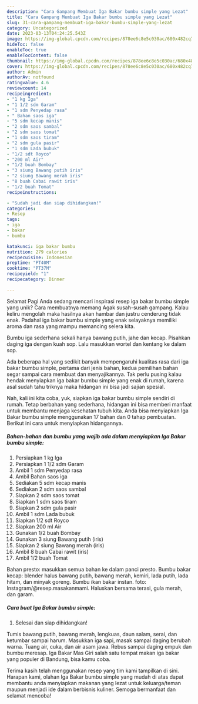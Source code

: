 ```yaml
---
description: "Cara Gampang Membuat Iga Bakar bumbu simple yang Lezat"
title: "Cara Gampang Membuat Iga Bakar bumbu simple yang Lezat"
slug: 31-cara-gampang-membuat-iga-bakar-bumbu-simple-yang-lezat
category: Uncategorized
date: 2023-03-13T04:24:25.543Z
image: https://img-global.cpcdn.com/recipes/878ee6c8e5c030ac/680x482cq70/iga-bakar-bumbu-simple-foto-resep-utama.jpg
hideToc: false
enableToc: true
enableTocContent: false
thumbnail: https://img-global.cpcdn.com/recipes/878ee6c8e5c030ac/680x482cq70/iga-bakar-bumbu-simple-foto-resep-utama.jpg
cover: https://img-global.cpcdn.com/recipes/878ee6c8e5c030ac/680x482cq70/iga-bakar-bumbu-simple-foto-resep-utama.jpg
author: Admin
authorAv: notfound
ratingvalue: 4.6
reviewcount: 14
recipeingredient:
- "1 kg Iga"
- "1 1/2 sdm Garam"
- "1 sdm Penyedap rasa"
- " Bahan saos iga"
- "5 sdm kecap manis"
- "2 sdm saos sambal"
- "2 sdm saos tomat"
- "1 sdm saos tiram"
- "2 sdm gula pasir"
- "1 sdm Lada bubuk"
- "1/2 sdt Royco"
- "200 ml Air"
- "1/2 buah Bombay"
- "3 siung Bawang putih iris"
- "2 siung Bawang merah iris"
- "8 buah Cabai rawit iris"
- "1/2 buah Tomat"
recipeinstructions:

- "Sudah jadi dan siap dihidangkan!"
categories:
- Resep
tags:
- iga
- bakar
- bumbu

katakunci: iga bakar bumbu 
nutrition: 279 calories
recipecuisine: Indonesian
preptime: "PT40M"
cooktime: "PT37M"
recipeyield: "1"
recipecategory: Dinner

---
```



Selamat Pagi Anda sedang mencari inspirasi resep iga bakar bumbu simple yang unik? Cara membuatnya memang Agak susah-susah gampang. Kalau keliru mengolah maka hasilnya akan hambar dan justru cenderung tidak enak. Padahal iga bakar bumbu simple yang enak selayaknya memiliki aroma dan rasa yang mampu memancing selera kita.


Bumbu iga sederhana sekali hanya bawang putih, jahe dan kecap. Pisahkan daging iga dengan kuah sop. Lalu masukkan wortel dan kentang ke dalam sop.

Ada beberapa hal yang sedikit banyak mempengaruhi kualitas rasa dari iga bakar bumbu simple, pertama dari jenis bahan, kedua pemilihan bahan segar sampai cara membuat dan menyajikannya. Tak perlu pusing kalau hendak menyiapkan iga bakar bumbu simple yang enak di rumah, karena asal sudah tahu triknya maka hidangan ini bisa jadi sajian spesial.


Nah, kali ini kita coba, yuk, siapkan iga bakar bumbu simple sendiri di rumah. Tetap berbahan yang sederhana, hidangan ini bisa memberi manfaat untuk membantu menjaga kesehatan tubuh kita. Anda bisa menyiapkan Iga Bakar bumbu simple menggunakan 17 bahan dan 0 tahap pembuatan. Berikut ini cara untuk menyiapkan hidangannya.

<!--inarticleads1-->

##### Bahan-bahan dan bumbu yang wajib ada dalam menyiapkan Iga Bakar bumbu simple:

1. Persiapkan 1 kg Iga
1. Persiapkan 1 1/2 sdm Garam
1. Ambil 1 sdm Penyedap rasa
1. Ambil  Bahan saos iga
1. Sediakan 5 sdm kecap manis
1. Sediakan 2 sdm saos sambal
1. Siapkan 2 sdm saos tomat
1. Siapkan 1 sdm saos tiram
1. Siapkan 2 sdm gula pasir
1. Ambil 1 sdm Lada bubuk
1. Siapkan 1/2 sdt Royco
1. Siapkan 200 ml Air
1. Gunakan 1/2 buah Bombay
1. Gunakan 3 siung Bawang putih (iris)
1. Siapkan 2 siung Bawang merah (iris)
1. Ambil 8 buah Cabai rawit (iris)
1. Ambil 1/2 buah Tomat


Bahan presto: masukkan semua bahan ke dalam panci presto. Bumbu bakar kecap: blender halus bawang putih, bawang merah, kemiri, lada putih, lada hitam, dan minyak goreng. Bumbu ikan bakar instan. foto: Instagram/@resep.masakanmami. Haluskan bersama terasi, gula merah, dan garam. 

<!--inarticleads2-->

##### Cara buat Iga Bakar bumbu simple:


1. Selesai dan siap dihidangkan!

Tumis bawang putih, bawang merah, lengkuas, daun salam, serai, dan ketumbar sampai harum. Masukkan iga sapi, masak sampai daging berubah warna. Tuang air, cuka, dan air asam jawa. Rebus sampai daging empuk dan bumbu meresap. Iga Bakar Mas Giri salah satu tempat makan iga bakar yang populer di Bandung, bisa kamu coba. 

Terima kasih telah menggunakan resep yang tim kami tampilkan di sini. Harapan kami, olahan Iga Bakar bumbu simple yang mudah di atas dapat membantu anda menyiapkan makanan yang lezat untuk keluarga/teman maupun menjadi ide dalam berbisnis kuliner. Semoga bermanfaat dan selamat mencoba!

